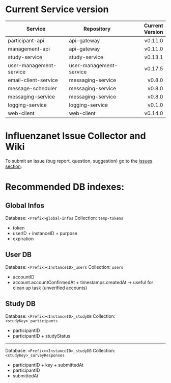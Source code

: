 # Current Service version

| Service        | Repository           | Current Version  |
| -------------- | -------------------- | ----------------:|
| participant-api      | api-gateway | v0.11.0 |
| management-api      | api-gateway | v0.11.0 |
| study-service      | study-service | v0.13.1 |
| user-management-service      | user-management-service | v0.17.5 |
| email-client-service      | messaging-service | v0.8.0 |
| message-scheduler      | messaging-service | v0.8.0 |
| messaging-service      | messaging-service | v0.8.0 |
| logging-service      | logging-service | v0.1.0 |
| web-client      | web-client | v0.14.0 |


# Influenzanet Issue Collector and Wiki

To submit an issue (bug report, question, suggestion) go to the [issues section](https://github.com/influenzanet/influenzanet/issues).

# Recommended DB indexes:

## Global Infos
Database: 
```<Prefix>global-infos```
Collection: 
```temp-tokens```

- token
- userID + instanceID + purpose
- expiration

## User DB
Database: 
```<Prefix><InstanceID>_users```
Collection: 
```users```

- accountID
- account.accountConfirmedAt + timestamps.createdAt -> useful for clean up task (unverified accounts)

## Study DB
Database: 
```<Prefix><InstanceID>_studyDB```
Collection: 
```<studyKey>_participants```

- participantID
- participantID + studyStatus

---

Database: 
```<Prefix><InstanceID>_studyDB```
Collection: 
```<studyKey>_surveyResponses```

- participantID + key + submittedAt
- participantID
- submittedAt

